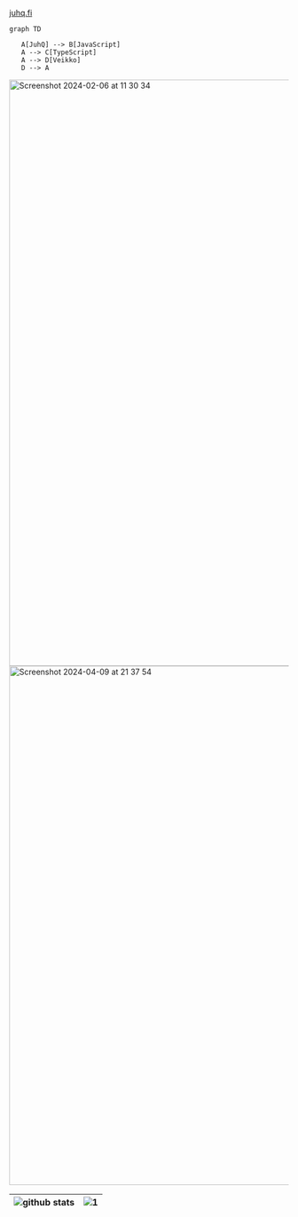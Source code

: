 [juhq.fi](https://juhq.fi)

```mermaid
graph TD

   A[JuhQ] --> B[JavaScript]
   A --> C[TypeScript]
   A --> D[Veikko]
   D --> A
```


<img width="1056" alt="Screenshot 2024-02-06 at 11 30 34" src="https://github.com/JuhQ/juhq/assets/525676/92438e32-20cb-4ae7-9b0c-61796c9b7d3e">
<img width="935" alt="Screenshot 2024-04-09 at 21 37 54" src="https://github.com/JuhQ/juhq/assets/525676/2bd8e3d7-57e3-43af-ba6d-a49912ae5b19">



| ![github stats](https://github-readme-stats.vercel.app/api?username=JuhQ&theme=blue-green) | ![1](https://github-readme-stats.vercel.app/api/top-langs/?username=JuhQ&theme=blue-green) |
|---|---|
